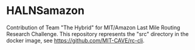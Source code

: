 # HALNSamazon
Contribution of Team "The Hybrid" for MIT/Amazon Last Mile Routing Research Challenge.
This repository represents the "src" directory in the docker image, see https://github.com/MIT-CAVE/rc-cli.
